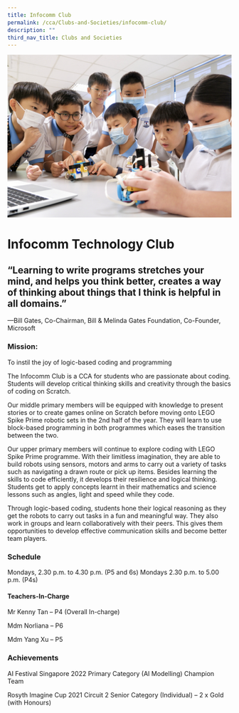 ```yaml
---
title: Infocomm Club
permalink: /cca/Clubs-and-Societies/infocomm-club/
description: ""
third_nav_title: Clubs and Societies
---
```

![](/images/CCA/infocomm%20club%20s.jpg)

# **Infocomm Technology Club**

## “Learning to write programs stretches your mind, and helps you think better, creates a way of thinking about things that I think is helpful in all domains.”
—Bill Gates, Co-Chairman, Bill & Melinda Gates Foundation, Co-Founder, Microsoft


### Mission:
To instil the joy of logic-based coding and programming 

The Infocomm Club is a CCA for students who are passionate about coding. Students will develop critical thinking skills and creativity through the basics of coding on Scratch. 

Our middle primary members will be equipped with knowledge to present stories or to create games online on Scratch before moving onto LEGO Spike Prime robotic sets in the 2nd half of the year. They will learn to use block-based programming in both programmes which eases the transition between the two.

Our upper primary members will continue to explore coding with LEGO Spike Prime programme. With their limitless imagination, they are able to build robots using sensors, motors and arms to carry out a variety of tasks such as navigating a drawn route or pick up items. Besides learning the skills to code efficiently, it develops their resilience and logical thinking. Students get to apply concepts learnt in their mathematics and science lessons such as angles, light and speed while they code.

Through logic-based coding, students hone their logical reasoning as they get the robots to carry out tasks in a fun and meaningful way. They also work in groups and learn collaboratively with their peers. This gives them opportunities to develop effective communication skills and become better team players.


### Schedule

Mondays, 2.30 p.m. to 4.30 p.m. (P5 and 6s)
Mondays 2.30 p.m. to 5.00 p.m. (P4s)

#### Teachers-In-Charge
Mr Kenny Tan – P4 (Overall In-charge)

Mdm Norliana – P6

Mdm Yang Xu – P5

### Achievements


AI Festival Singapore 2022
Primary Category (AI Modelling) Champion Team

Rosyth Imagine Cup 2021 Circuit 2
Senior Category (Individual) – 2 x Gold (with Honours)